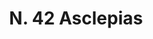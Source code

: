 ---
title: "N. 42 Asclepias"
permalink: "/edition/plant042/"
plant-name: "N. 42"
plant-number: "042"
plant-xml: "/assets/xml/plant042.xml"
plant-img1: "/assets/img/plant042_verso.jpg"
plant-img2: "/assets/img/plant042.jpg"
plant-title: "N. 42 Asclepias"
plant-wfo-link: "http://www.worldfloraonline.org/taxon/wfo-0001102183"
plant-kew-link: ""
plant-taxon-content: "Marsdenia erecta (L.) R.Br."
layout: single-xml
---